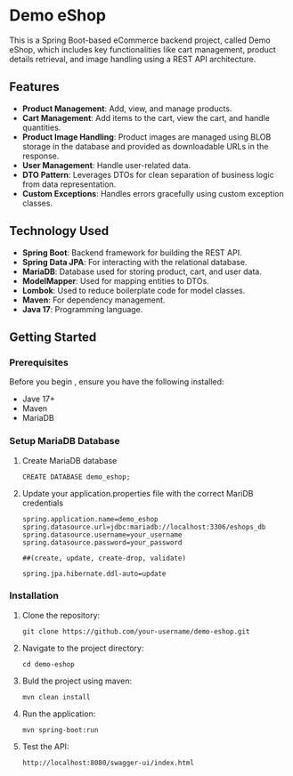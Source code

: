 # Demo eShop

This is a Spring Boot-based eCommerce backend project, called Demo eShop, which includes key functionalities like cart management, product details retrieval, and image handling using a REST API architecture.

## Features
- **Product Management**: Add, view, and manage products.
- **Cart Management**: Add items to the cart, view the cart, and handle quantities.
- **Product Image Handling**: Product images are managed using BLOB storage in the database and provided as downloadable URLs in the response.
- **User Management**: Handle user-related data.
- **DTO Pattern**: Leverages DTOs for clean separation of business logic from data representation.
- **Custom Exceptions**: Handles errors gracefully using custom exception classes.

## Technology Used
- **Spring Boot**: Backend framework for building the REST API.
- **Spring Data JPA**: For interacting with the relational database.
- **MariaDB**: Database used for storing product, cart, and user data.
- **ModelMapper**: Used for mapping entities to DTOs.
- **Lombok**: Used to reduce boilerplate code for model classes.
- **Maven**: For dependency management.
- **Java 17**: Programming language.

## Getting Started
### Prerequisites
 Before you begin , ensure you have the following installed:
 - Jave 17+
 - Maven
 - MariaDB

 ### Setup MariaDB Database
 1. Create MariaDB database 

    `CREATE DATABASE demo_eshop;`

2. Update your application.properties file with the correct MariDB credentials

    `spring.application.name=demo_eshop`
    `spring.datasource.url=jdbc:mariadb://localhost:3306/eshops_db`
    `spring.datasource.username=your_username`
    `spring.datasource.password=your_password`
   
    `##(create, update, create-drop, validate)`
   
    `spring.jpa.hibernate.ddl-auto=update`

### Installation

1. Clone the repository:

    `git clone https://github.com/your-username/demo-eshop.git`

2. Navigate to the project directory:

    `cd demo-eshop`

3. Buld the project using maven:

    `mvn clean install`

4. Run the application:

    `mvn spring-boot:run`

5. Test the API:

    `http://localhost:8080/swagger-ui/index.html`


